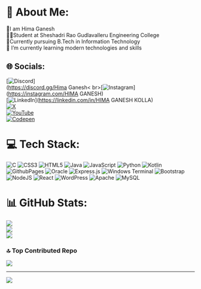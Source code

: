 # 💫 About Me:
🧑I am Hima Ganesh <br>👨‍🎓Student at Sheshadri Rao Gudlavalleru Engineering College <br>📜Currently pursuing B.Tech in Information Technology <br>🌱 I’m currently learning modern technologies and skills


## 🌐 Socials:
[![Discord](https://img.shields.io/badge/Discord-%237289DA.svg?logo=discord&logoColor=white)] <br>(https://discord.gg/Hima Ganesh< br>[![Instagram](https://img.shields.io/badge/Instagram-%23E4405F.svg?logo=Instagram&logoColor=white)](https://instagram.com/HIMA GANESH)<br>[![LinkedIn](https://img.shields.io/badge/LinkedIn-%230077B5.svg?logo=linkedin&logoColor=white)](https://linkedin.com/in/HIMA GANESH KOLLA) <br>[![X](https://img.shields.io/badge/X-black.svg?logo=X&logoColor=white)](https://x.com/@HIMAGANESH94581) <br> [![YouTube](https://img.shields.io/badge/YouTube-%23FF0000.svg?logo=YouTube&logoColor=white)](https://youtube.com/@@himaganesh2204) <br>[![Codepen](https://img.shields.io/badge/Codepen-000000?style=for-the-badge&logo=codepen&logoColor=white)](https://codepen.io/@HIMAGANESH) 

# 💻 Tech Stack:
![C](https://img.shields.io/badge/c-%2300599C.svg?style=for-the-badge&logo=c&logoColor=white) ![CSS3](https://img.shields.io/badge/css3-%231572B6.svg?style=for-the-badge&logo=css3&logoColor=white) ![HTML5](https://img.shields.io/badge/html5-%23E34F26.svg?style=for-the-badge&logo=html5&logoColor=white) ![Java](https://img.shields.io/badge/java-%23ED8B00.svg?style=for-the-badge&logo=openjdk&logoColor=white) ![JavaScript](https://img.shields.io/badge/javascript-%23323330.svg?style=for-the-badge&logo=javascript&logoColor=%23F7DF1E) ![Python](https://img.shields.io/badge/python-3670A0?style=for-the-badge&logo=python&logoColor=ffdd54) ![Kotlin](https://img.shields.io/badge/kotlin-%237F52FF.svg?style=for-the-badge&logo=kotlin&logoColor=white) ![GithubPages](https://img.shields.io/badge/github%20pages-121013?style=for-the-badge&logo=github&logoColor=white) ![Oracle](https://img.shields.io/badge/Oracle-F80000?style=for-the-badge&logo=oracle&logoColor=white) ![Express.js](https://img.shields.io/badge/express.js-%23404d59.svg?style=for-the-badge&logo=express&logoColor=%2361DAFB) ![Windows Terminal](https://img.shields.io/badge/Windows%20Terminal-%234D4D4D.svg?style=for-the-badge&logo=windows-terminal&logoColor=white) ![Bootstrap](https://img.shields.io/badge/bootstrap-%238511FA.svg?style=for-the-badge&logo=bootstrap&logoColor=white) ![NodeJS](https://img.shields.io/badge/node.js-6DA55F?style=for-the-badge&logo=node.js&logoColor=white) ![React](https://img.shields.io/badge/react-%2320232a.svg?style=for-the-badge&logo=react&logoColor=%2361DAFB) ![WordPress](https://img.shields.io/badge/WordPress-%23117AC9.svg?style=for-the-badge&logo=WordPress&logoColor=white) ![Apache](https://img.shields.io/badge/apache-%23D42029.svg?style=for-the-badge&logo=apache&logoColor=white) ![MySQL](https://img.shields.io/badge/mysql-4479A1.svg?style=for-the-badge&logo=mysql&logoColor=white)
# 📊 GitHub Stats:
![](https://github-readme-stats.vercel.app/api?username=Himaganeshkolla&theme=github_dark&hide_border=false&include_all_commits=true&count_private=true)<br/>
![](https://github-readme-streak-stats.herokuapp.com/?user=Himaganeshkolla&theme=github_dark&hide_border=false)<br/>
![](https://github-readme-stats.vercel.app/api/top-langs/?username=Himaganeshkolla&theme=github_dark&hide_border=false&include_all_commits=true&count_private=true&layout=compact)

### 🔝 Top Contributed Repo
![](https://github-contributor-stats.vercel.app/api?username=Himaganeshkolla&limit=5&theme=dark&combine_all_yearly_contributions=true)

---
[![](https://visitcount.itsvg.in/api?id=Himaganeshkolla&icon=0&color=0)](https://visitcount.itsvg.in)

<!-- Proudly created with GPRM ( https://gprm.itsvg.in ) -->
